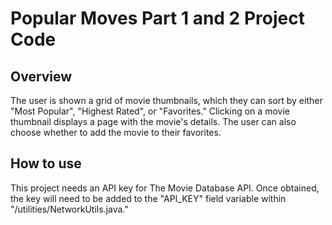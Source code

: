 # Popular Moves Part 1 and 2 Project Code

## Overview
The user is shown a grid of movie thumbnails, which they can sort
by either "Most Popular", "Highest Rated", or "Favorites." Clicking
on a movie thumbnail displays a page with the movie's details. The
user can also choose whether to add the movie to their favorites.

## How to use
This project needs an API key for The Movie Database API.
Once obtained, the key will need to be added to the "API_KEY"
field variable within "/utilities/NetworkUtils.java."
